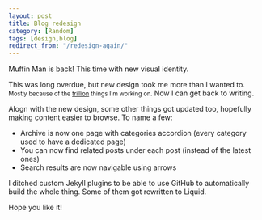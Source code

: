 ```yaml
---
layout: post
title: Blog redesign
category: [Random]
tags: [design,blog]
redirect_from: "/redesign-again/"
---
```


Muffin Man is back! This time with new visual identity.

This was long overdue, but new design took me
<label class="SideNote-trigger">more than I wanted to.</label>
<small class="SideNote">Mostly because of the [trillion](/trillion-ideas/) things I'm working on.</small>
Now I can get back to writing.

Alogn with the new design, some other things got updated too,
hopefully making content easier to browse. To name a few:

* Archive is now one page with categories accordion (every category used to have a dedicated page)
* You can now find related posts under each post (instead of the latest ones)
* Search results are now navigable using arrows


I ditched custom Jekyll plugins to be able to use GitHub to automatically build the whole thing.
Some of them got rewritten to Liquid.

Hope you like it!
